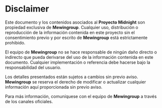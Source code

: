 # Disclaimer

Este documento y los contenidos asociados al **Proyecto Midnight** son propiedad exclusiva de **Mewingroup**. Cualquier uso, distribución o reproducción de la información contenida en este proyecto sin el consentimiento previo y por escrito de **Mewingroup** está estrictamente prohibido.

El equipo de **Mewingroup** no se hace responsable de ningún daño directo o indirecto que pueda derivarse del uso de la información contenida en este documento. Cualquier implementación o referencia debe hacerse bajo la responsabilidad del usuario.

Los detalles presentados están sujetos a cambios sin previo aviso. **Mewingroup** se reserva el derecho de modificar o actualizar cualquier información aquí proporcionada sin previo aviso.

Para más información, comuníquese con el equipo de **Mewingroup** a través de los canales oficiales.
